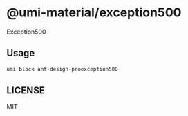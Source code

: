 # @umi-material/exception500

Exception500

## Usage

```sh
umi block ant-design-proexception500
```

## LICENSE

MIT
